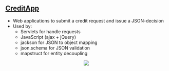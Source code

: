 ## [CreditApp](https://github.com/dvkom/skillbox-learning/tree/master/15/4/CreditAppCookie)
* Web applications to submit a credit request and issue a JSON-decision
* Used by:
  * Servlets for handle requests
  * JavaScript (ajax + jQuery)
  * jackson for JSON to object mapping
  * json.schema for JSON validation
  * mapstruct for entity decoupling
<p align="center">
  <img src="https://raw.githubusercontent.com/dvkom/skillbox-learning/master/images/creditApp.png">
</p>

